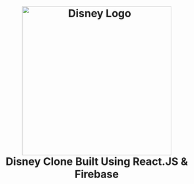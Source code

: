 <h1 align="center">
  <img title="Disney +" src=".public/images/logo.svg" alt="Disney Logo" width="400" />
  <br>
  Disney Clone Built Using React.JS & Firebase
</h1>
